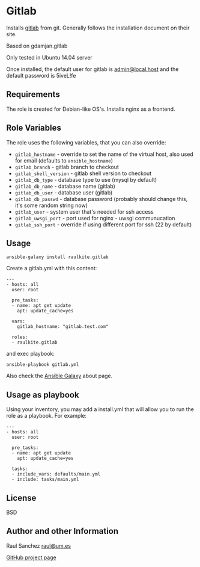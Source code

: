 Gitlab
======

Installs [gitlab](https://github.com/gitlabhq/gitlabhq/) from git.
Generally follows the installation document on their site.

Based on gdamjan.gitlab

Only tested in Ubuntu 14.04 server

Once installed, the default user for gitlab is admin@local.host and the
default password is 5iveL!fe

Requirements
------------

The role is created for Debian-like OS's. Installs nginx as a frontend.


Role Variables
--------------

The role uses the following variables, that you can also override:

* `gitlab_hostname` - override to set the name of the virtual host, also used for email (defaults to `ansible_hostname`)
* `gitlab_branch` - gitlab branch to checkout
* `gitlab_shell_version` - gitlab shell version to checkout
* `gitlab_db_type` - database type to use (mysql by default)
* `gitlab_db_name` - database name (gitlab)
* `gitlab_db_user` - database user (gitlab)
* `gitlab_db_passwd` - database password (probably should change this, it's some random string now)
* `gitlab_user` - system user that's needed for ssh access
* `gitlab_uwsgi_port` - port used for nginx - uwsgi communucation
* `gitlab_ssh_port` - override if using different port for ssh (22 by default)


Usage
-----

    ansible-galaxy install raulkite.gitlab

Create a gitlab.yml with this content:

    ---
    - hosts: all
      user: root
      
      pre_tasks:
      - name: apt get update
        apt: update_cache=yes
        
      vars:
        gitlab_hostname: "gitlab.test.com"
 
      roles:
      - raulkite.gitlab

and exec playbook:

    ansible-playbook gitlab.yml

Also check the [Ansible Galaxy](https://galaxy.ansibleworks.com/intro) about page.

Usage as playbook
-----------------
Using your inventory, you may add a install.yml that will allow you to run the role as
a playbook. For example:

```
---
- hosts: all
  user: root

  pre_tasks:
  - name: apt get update
    apt: update_cache=yes

  tasks:
  - include_vars: defaults/main.yml
  - include: tasks/main.yml
```

License
-------

BSD

Author and other Information
----------------------------

Raul Sanchez <raul@um.es>

[GitHub project page](https://github.com/raulkite/ansible-gitlab)
